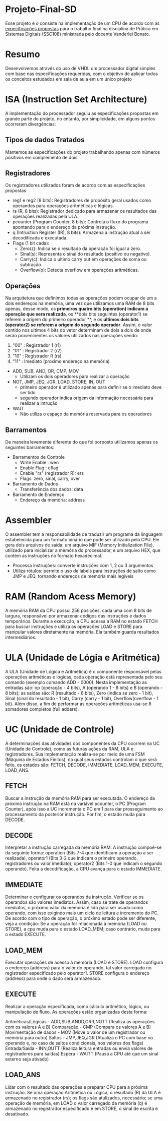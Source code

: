# Projeto-Final-SD
Esse projeto é o consiste na implementação de um CPU de acordo com as [expecificações propostas](TrabalhoFinalPráticaSistemasDigitais-2.pdf) para o trabalho final na disciplina de Prática em Sistemas Digitais (SSC108) ministrada pelo docente Vanderlei Bonato.

# Resumo 
Desenvolvemos através do uso de VHDL um processador digital simples com base nas especificações requeridas, com o objetivo de aplicar todos os conceitos estudados em sala de aula em um único projeto

# ISA (Instruction Set Architecture)
A implementação do processador seguiu as especificações propostas em grande parte do projeto, no entanto, por simplicidade, em alguns pontos ocorreram divergências:
## Tipos de dados Tratados
Mantemos as especificações do projeto trabalhando apenas com números positivos em complemento de dois
## Registradores
Os registradores utilizados foram de acordo com as especificações propostas
- reg1 e reg2 (8 bits): Registradores de propósito geral usados como operandos para operações aritméticas e lógicas.
- rs (R, 8 bits): Registrador dedicado para armazenar os resultados das operações realizadas pela ULA.
- pcounter (Program Counter, 8 bits): Controla o fluxo do programa apontando para o endereço da próxima instrução.
- q (Intruction Register (IR), 8 bits): Armazena a instrução atual a ser decodificada e executada.
- Flags (1 bit cada):
    - Zero(z): Indica se o resultado da operação foi igual a zero.
    - Sinal(s): Representa o sinal do resultado (positivo ou negativo).
    - Carry(c): Indica o ultimo carry out em operações de soma ou subtração.
    - Overflow(o): Detecta overflow em operações aritméticas.

## Operações
Na arquitetura que definimos todas as operações podem ocupar de um a dois endereços na memória, uma vez que utilizamos uma RAM de 8 bits apenas, desse modo, os **primeiros quatro bits (operation) indicam a operação que sera realizada**, os **dois bits seguintes (operator1) se referem a origem do primeiro operador **, e os **ultimos dois bits (operator2) se referem a origem do segundo operador**. Assim, o valor contido nos ultimos 4 bits do vetor determinam de dois a dois de onde serão proveninentes os valores utilizados nas operações sendo:
1. "00" : Registrador 1 (r1)
3. "01" : Registrador 2 (r2)
4. "10" : Registrador R (rs)
5. "11" : Imediato (proximo endereço na memória)
-  ADD, SUB, AND, OR, CMP, MOV
    - Utilizam os dois operadores para realizar a operação 
- NOT, JMP, JEQ, JGR, LOAD, STORE, IN, OUT
    - primeiro operador é utilizado apenas para definir se o imediato deve ser lido
    - segundo operador indica origem da informação necessária para realizar a intrução
- WAIT
    - Não utiliza o espaço da memória reservada para os operadores

## Barramentos
De maneira levemente diferente do que foi porposto utilizamos apenas os seguintes barramentos:
- Barramentos de Controle
    - Write Enable : wen
    - Enable Flag : eflag
    - Enable "rs" (registrador R): ers
    - Flags: zero, sinal, carry, over
- Barramento de  Dados
    - Transferência dos dados: data
- Barramento de Endereço
    - Endereço da memória: address



#  Assembler
O assembler tem a responsabilidade de traduzir um programa da linguagem estabelecida para um formato binário que pode ser utilizado pela CPU. Ele gera dois arquivos de saída: um arquivo MIF (Memory Initialization File), utilizado para inicializar a memória do processador, e um arquivo HEX, que contém as instruções no formato hexadecimal.
- Processa instruções: converte instruções com 1, 2 ou 3 argumentos
- Utiliza rótulos: permite o uso de labels para instruções de salto como JMP e JEQ, tornando endereços de memória mais legiveis 


# RAM (Random Acess Memory)
A memória RAM da CPU possui 256 posições, cada uma com 8 bits de largura, responsável por  armazenar códigos das instruções e dados temporários. Durante a execução, a CPU acessa a RAM no estado FETCH para buscar instruções e utiliza as operações LOAD e STORE para manipular valores diretamente na memória. Ela também guarda resultados intermediários.

# ULA (Unidade de Lógia e Aritmética)
A ULA (Unidade de Lógica e Aritmética) é o componente responsável pelas operações aritméticas e lógicas, cada operação está representada pelo seu comando (exemplo comando ADD - 0000). Nesta implementação as entradas são: op (operação - 4 bits), A (operando 1 - 8 bits) e B (operando - 8 bits); as saídas são: R (resultado - 8 bits), Zero (indica se zero - 1 bit), Sinal (sinal do resultado - 1 bit), Carry (carry - 1 bit), Overflow(overflow - 1 bit). Além disso, a fim de performar as operações aritméticas usa-se 8 somadores completos (full adders).

# UC (Unidade de Controle)
A determinações das atividades dos componentes da CPU ocorrem na UC (Unidade de Controle), como as futuras ações da RAM, ULA e registradores. Sua implementação realiza-se por meio de uma FSM (Máquina de Estados Finitos), na qual seus estados controlam o que será feito, os estados são: FETCH, DECODE, IMMEDIATE, LOAD_MEM, EXECUTE, LOAD_ANS. 

## FETCH
Buscar a instrução da memória RAM para ser executada. O endereço da próxima instrução na RAM está na variável pcounter, o PC (Program Counter), após isso a UC incrementa o PC em 1 para dar prosseguimento ao processamento da posterior instrução. Por fim, o estado muda para DECODE.

## DECODE
Interpretar a instrução carregada da memória RAM. A instrução compoẽ-se da seguinte forma: operation (Bits 7-4 que identificam a operação a ser realizada), operator1 (Bits 3-2 que indicam o primeiro operando, registradores ou valor imediato), operator2 (Bits 1-0 que indicam o segundo operando). Feita a decodificação, a CPU avança para o estado IMMEDIATE.

## IMMEDIATE
Determinar e configurar os operandos da instrução. Verificar se os operandos são valores imediatos. Assim, caso se trate de operandos imediatos, o próximo valor da memória é lido para ser usado como operando, com isso exigindo mais um ciclo de leitura e incremento do PC. De acordo com o tipo de operação, o próximo estado pode ser diferente, veja a condição: Se a operação for relacionada à memória (LOAD ou STORE), a cpu muda para o estado LOAD_MEM; caso contrário, muda para o estado EXECUTE.

## LOAD_MEM
Executar operações de acesso à memória (LOAD e STORE). LOAD configura o endereço (address) para o valor do operando, tal valor carregado no registrador especificado pelo operator1. STORE configura o endereço (address) para onde o dado será armazenado.

## EXECUTE
Realizar a operação especificada, como cálculo aritmético, lógico, ou manipulação de fluxo. As operações estão organizadas desta forma:

Aritméticas/Lógicas - ADD,SUB,ANDD,ORR,NOTT (Realiza as operações com os valores A e B)
Comparação - CMP (Compara os valores A e B)
Movimentação de dados - MOV (Move o valor de um registrador ou memória para outro)
Saltos - JMP,JEQ,JGR (Atualiza o PC com base no operando e, no caso de saltos condicionais, nos valores dos flags)
Entrada/Saída - INN,OUTT (Realiza leitura entradas ou envia valores de registradores para saídas)
Espera - WAITT (Pausa a CPU até que um sinal externo seja ativado)

## LOAD_ANS
Lidar com o resultado das operações e preparar CPU para a próxima instrução. Se uma operação Aritmética ou Lógica, o resultado (R) da ULA é armazenado no registrador (rs); os flags são atulizados, necessário; se uma operação de memória, em LOAD o valor carregado da memória (q) é armazenado no registrador especificado e em STORE, o sinal de escrita é desativado.
